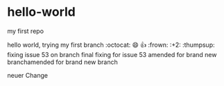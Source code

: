 # hello-world
my first repo

hello world,
trying my first branch
:octocat:
:smile:
:+1:
:frown:
:+2:
:thumpsup:
fixing issue 53 on branch
final fixing for issue 53
amended for brand new branchamended for brand new branch

neuer Change